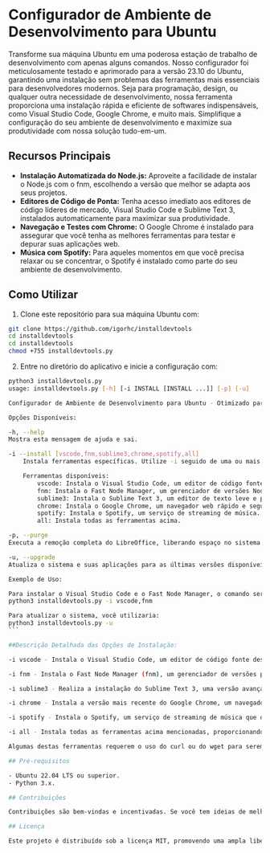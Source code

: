 # Configurador de Ambiente de Desenvolvimento para Ubuntu

Transforme sua máquina Ubuntu em uma poderosa estação de trabalho de desenvolvimento com apenas alguns comandos. Nosso configurador foi meticulosamente testado e aprimorado para a versão 23.10 do Ubuntu, garantindo uma instalação sem problemas das ferramentas mais essenciais para desenvolvedores modernos. Seja para programação, design, ou qualquer outra necessidade de desenvolvimento, nossa ferramenta proporciona uma instalação rápida e eficiente de softwares indispensáveis, como Visual Studio Code, Google Chrome, e muito mais. Simplifique a configuração do seu ambiente de desenvolvimento e maximize sua produtividade com nossa solução tudo-em-um.

## Recursos Principais

- **Instalação Automatizada do Node.js:** Aproveite a facilidade de instalar o Node.js com o fnm, escolhendo a versão que melhor se adapta aos seus projetos.
- **Editores de Código de Ponta:** Tenha acesso imediato aos editores de código líderes de mercado, Visual Studio Code e Sublime Text 3, instalados automaticamente para maximizar sua produtividade.
- **Navegação e Testes com Chrome:** O Google Chrome é instalado para assegurar que você tenha as melhores ferramentas para testar e depurar suas aplicações web.
- **Música com Spotify:** Para aqueles momentos em que você precisa relaxar ou se concentrar, o Spotify é instalado como parte do seu ambiente de desenvolvimento.

## Como Utilizar

1. Clone este repositório para sua máquina Ubuntu com:

```sh
git clone https://github.com/igorhc/installdevtools
cd installdevtools
cd installdevtools
chmod +755 installdevtools.py
```

2. Entre no diretório do aplicativo e inicie a configuração com:

````sh
python3 installdevtools.py
usage: installdevtools.py [-h] [-i INSTALL [INSTALL ...]] [-p] [-u]

Configurador de Ambiente de Desenvolvimento para Ubuntu - Otimizado para Ubuntu 23.10

Opções Disponíveis:

-h, --help
Mostra esta mensagem de ajuda e sai.

-i --install [vscode,fnm,sublime3,chrome,spotify,all]
    Instala ferramentas específicas. Utilize -i seguido de uma ou mais ferramentas, separadas por vírgulas sem espaços. Exemplo: -i vscode,fnm para instalar o Visual Studio Code e o Fast Node Manager.

    Ferramentas disponíveis:
        vscode: Instala o Visual Studio Code, um editor de código fonte com suporte extensivo para desenvolvimento.
        fnm: Instala o Fast Node Manager, um gerenciador de versões Node.js.
        sublime3: Instala o Sublime Text 3, um editor de texto leve e poderoso.
        chrome: Instala o Google Chrome, um navegador web rápido e seguro.
        spotify: Instala o Spotify, um serviço de streaming de música.
        all: Instala todas as ferramentas acima.

-p, --purge
Executa a remoção completa do LibreOffice, liberando espaço no sistema.

-u, --upgrade
Atualiza o sistema e suas aplicações para as últimas versões disponíveis.

Exemplo de Uso:

Para instalar o Visual Studio Code e o Fast Node Manager, o comando seria:
python3 installdevtools.py -i vscode,fnm

Para atualizar o sistema, você utilizaria:
python3 installdevtools.py -u
```

##Descrição Detalhada das Opções de Instalação:

-i vscode - Instala o Visual Studio Code, um editor de código fonte desenvolvido pela Microsoft. Ele é amplamente reconhecido pela sua performance e suporte a uma vasta gama de linguagens de programação, além de possuir uma extensa biblioteca de extensões que ampliam suas funcionalidades.

-i fnm - Instala o Fast Node Manager (fnm), um gerenciador de versões para Node.js extremamente rápido e eficiente. Facilita a gestão de múltiplas versões do Node.js em uma única máquina, permitindo a fácil troca entre elas conforme necessário.

-i sublime3 - Realiza a instalação do Sublime Text 3, uma versão avançada deste popular editor de texto leve, mas poderoso. Conhecido por sua velocidade e interface de usuário minimalista, o Sublime Text oferece suporte a muitas linguagens de programação e ferramentas de marcação, com uma ampla variedade de plugins disponíveis.

-i chrome - Instala a versão mais recente do Google Chrome, um navegador web de alta velocidade, seguro e de uso gratuito, desenvolvido pelo Google. O Chrome é conhecido por sua interface de usuário simples, desempenho robusto e suporte extensivo a padrões web modernos.

-i spotify - Instala o Spotify, um serviço de streaming de música que oferece acesso a milhões de músicas, podcasts e vídeos de artistas de todo o mundo. O Spotify é uma ferramenta essencial para amantes da música, permitindo descobrir, ouvir e organizar suas músicas favoritas com facilidade.

-i all - Instala todas as ferramentas acima mencionadas, proporcionando um ambiente de desenvolvimento abrangente e atualizado, além de acesso a entretenimento de qualidade através do Spotify. Ideal para usuários que desejam configurar rapidamente um novo dispositivo com todas as suas ferramentas favoritas.

Algumas destas ferramentas requerem o uso do curl ou do wget para serem instaladas. Durante o processo de instalação, é verificado se o curl ou o wget já estão presentes no sistema. Caso não estejam, o instalador procederá com a instalação desses componentes.

## Pré-requisitos

- Ubuntu 22.04 LTS ou superior.
- Python 3.x.

## Contribuições

Contribuições são bem-vindas e incentivadas. Se você tem ideias de melhorias, funcionalidades adicionais ou correções de bugs, sinta-se à vontade para abrir uma issue ou enviar um pull request.

## Licença

Este projeto é distribuído sob a licença MIT, promovendo uma ampla liberdade de uso, modificação e distribuição.
````
